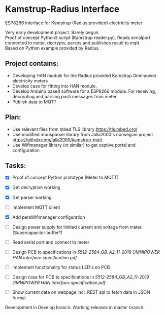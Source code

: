 # Kamstrup-Radius Interface
 ESP8266 interface for Kamstrup (Radius provided) electricity meter

Very early development project. Barely begun.  
Proof of concept Python3 script (Kamstrup reader.py). Reads serialport connected to meter, decrypts, parses and publishes result to mqtt.  
Based on Python example provided by Radius.

## Project contains:
* Developing HAN module for the Radius provided Kamstrup Omnipower electricity meters
* Develop case for fitting into HAN module.
* Develop Arduino based software for a ESP8266 module. For receiving, decrypting and parsing push messages from meter.
* Publish data to MQTT

## Plan: 
* Use relevant files from mbed TLS library https://tls.mbed.org/
* Use modified mbusparser library from Jalla2000's norwegian project https://github.com/jalla2000/kamstrup-mqtt
* Use Wifimanager library (or similar) to get captive portal and configuration

## Tasks:
- [x] Proof of concept Python prototype (Meter to MQTT)
- [x] Get decryption working
- [x] Get parser working
- [ ] Implement MQTT client
- [x] Add persWifimanager configuration
- [ ] Design power supply for limited current and voltage from meter. (Supercapacitor buffer?)
- [ ] Read serial port and connect to meter
- [ ] Design PCB to specifications in *5512-2584_GB_A2_11-2019 OMNIPOWER HAN interface specification.pdf*
- [ ] Implement functionality for status LED's on PCB
- [ ] Design case for PCB to specifications in *5512-2584_GB_A2_11-2019 OMNIPOWER HAN interface specification.pdf*
- [ ] Show current data on webpage incl. REST api to fetch data in JSON format


Development in Develop branch. Working releases in master branch.
